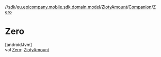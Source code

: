 //[sdk](../../../../index.md)/[eu.epicompany.mobile.sdk.domain.model](../../index.md)/[ZlotyAmount](../index.md)/[Companion](index.md)/[Zero](-zero.md)

# Zero

[androidJvm]\
val [Zero](-zero.md): [ZlotyAmount](../index.md)
